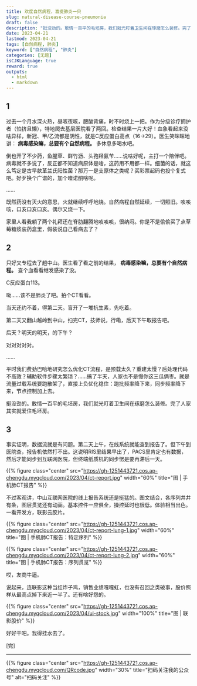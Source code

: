 ```yaml
---
title: 欢度自然病程，喜提肺炎一只
slug: natural-disease-course-pneumonia
draft: false
description: "挺没劲的。敢情一百平的毛坯房，我们就光盯着卫生间在琢磨怎么装修。完了人家其实就爱住毛坯房。"
date: 2023-04-21
lastmod: 2023-04-21
tags: [自然病程, 肺炎]
keyword: ["自然病程", "肺炎"]
categories: [无题]
isCJKLanguage: true
reward: true
outputs:
  - html
  - markdown
---
```


## 1

过去一个月水深火热，昼咳夜咳，腰酸背痛，时不时烧上一把。作为分级诊疗拥护者（怕挤且懒），特地爬去基层医院看了两回。检查结果一片大好！血象看起来没啥异样，新冠、甲/乙流都是阴性，就是C反应蛋白高点（16→29）。医生笑眯眯地讲： **病毒感染嘛，总要有个自然病程。** 多休息多喝水吧。

倒也开了不少药，鱼腥草、鲜竹沥、头孢羟氨苄……说啥好呢，主打一个陪伴吧。病毒就不多说了，反正都不知道病原体是啥，这药用不用都一样。细菌的话，就这么笃定是古早款革兰氏阳性菌？那万一是支原体之类呢？买彩票起码也投个复式吧。好歹换个广谱的，加个喹诺酮啥呢。

……

<!--more-->

既然药没有灭火的意思，火就继续呼呼地烧。自然病程自然延续，一切照旧。咳咳咳，口亥口亥口亥。偶尔又烧一下。

家里人看我躺了两个礼拜还在脊肋翻腾地咳咳咳，很纳闷。你是不是偷偷买了点草莓糖浆装药盒里，假装说自己看病去了？

## 2

只好又专程去了趟中山。医生看了看之前的结果， **病毒感染嘛，总要有个自然病程。** 查个血看看继发感染了没。

C反应蛋白113。

呦……该不是肺炎了吧。拍个CT看看。

当天还约不着，得第二天。盲开了一堆抗生素，先吃着。

第二天又翻山越岭到中山，扫完CT，技师说，行嘞，后天下午取报告吧。

后天？明天的明天，的下午？

对对对对对。

……

平时我们费劲巴哈地研究怎么优化CT流程，是预载太久？重建太慢？后处理代码不高效？辅助软件步骤太繁琐？……搞了半天，人家也不是慢你这三瓜俩枣。就是流量过载系统要跑散架了，直接上负优化稳住：跑批频率降下来，同步频率降下来，节点控制加上去。

挺没劲的。敢情一百平的毛坯房，我们就光盯着卫生间在琢磨怎么装修。完了人家其实就爱住毛坯房。

## 3

事实证明，数据流就是有问题。第二天上午，在线系统就能查到报告了。但下午到医院查，报告机依然打不出。这说明RIS里结果早出了，PACS里肯定也有数据，然后才能同步到互联网医院，但终端纸质机的同步愣是要再滞后一天。

{{% figure class="center" src="https://gh-1251443721.cos.ap-chengdu.myqcloud.com/2023/04/ct-report.jpg" width="60%" title="图 | 手机肺CT报告" %}}

不过客观讲，中山互联网医院的线上报告系统还是挺猛的。图文结合，各序列井井有条，图层贯览还有动画。基本控件一应俱全，操控延时也很低。体验相当出色。一看开发方，联影云胶片。

{{% figure class="center" src="https://gh-1251443721.cos.ap-chengdu.myqcloud.com/2023/04/ct-report-lung-1.jpg" width="60%" title="图 | 手机肺CT报告：特定序列" %}}

{{% figure class="center" src="https://gh-1251443721.cos.ap-chengdu.myqcloud.com/2023/04/ct-report-lung-2.jpg" width="60%" title="图 | 手机肺CT报告：序列贯览" %}}

哎，友商牛逼。

说起来，连联影这种当红炸子鸡，销售业绩嘎嘎虹，也没有召回之类破事，股价照样从最高点掉下来近一半了。还有啥好怨的。

{{% figure class="center" src="https://gh-1251443721.cos.ap-chengdu.myqcloud.com/2023/04/ui-stock.jpg" width="100%" title="图 | 联影股价" %}}

好好干吧。我得挂水去了。

[完]

---

<!-- {% raw %} -->
{{% figure class="center" src="https://gh-1251443721.cos.ap-chengdu.myqcloud.com/QRcode.jpg" width="30%" title="扫码关注我的公众号" alt="扫码关注" %}}
<!-- {% endraw %} -->
